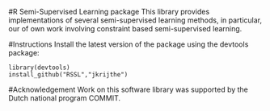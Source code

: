 #R Semi-Supervised Learning package
This library provides implementations of several semi-supervised learning methods, in particular, our of own work involving constraint based semi-supervised learning.

#Instructions
Install the latest version of the package using the devtools package:
```
library(devtools)
install_github("RSSL","jkrijthe")
```

#Acknowledgement
Work on this software library was supported by the Dutch national program COMMIT.